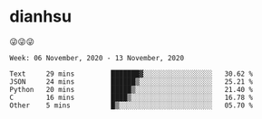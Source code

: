 
# dianhsu

:stuck_out_tongue_winking_eye::stuck_out_tongue_winking_eye::stuck_out_tongue_winking_eye:

<!--START_SECTION:waka-->
```text
Week: 06 November, 2020 - 13 November, 2020

Text     29 mins         ███████▓░░░░░░░░░░░░░░░░░   30.62 % 
JSON     24 mins         ██████▒░░░░░░░░░░░░░░░░░░   25.21 % 
Python   20 mins         █████▒░░░░░░░░░░░░░░░░░░░   21.40 % 
C        16 mins         ████▒░░░░░░░░░░░░░░░░░░░░   16.78 % 
Other    5 mins          █▒░░░░░░░░░░░░░░░░░░░░░░░   05.70 % 
```
<!--END_SECTION:waka-->
